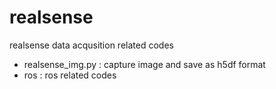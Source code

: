 # realsense
realsense data acqusition related codes

- realsense_img.py : capture image and save as h5df format
- ros : ros related codes
